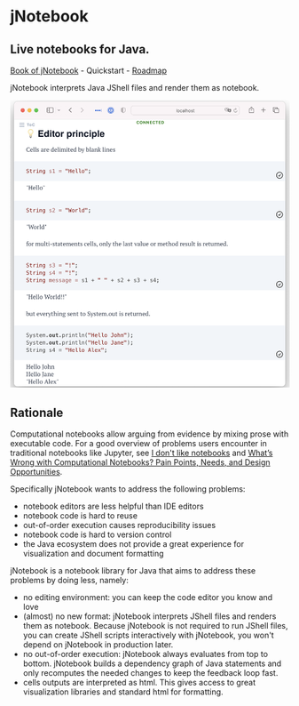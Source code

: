 # jNotebook

## Live notebooks for Java.   

[Book of jNotebook](https://jnotebook.catheu.tech/) - Quickstart - [Roadmap](https://github.com/cyrilou242/jnotebook/discussions/1)

jNotebook interprets Java JShell files and render them as notebook.

![readme_screenshot.png](./assets/readme_screenshot.png)

## Rationale

Computational notebooks allow arguing from evidence by mixing prose with executable code. For a good overview of problems users encounter in traditional notebooks like Jupyter, see [I don't like notebooks](https://www.youtube.com/watch?v=7jiPeIFXb6U) and [What’s Wrong with Computational Notebooks? Pain Points, Needs, and Design Opportunities](https://austinhenley.com/pubs/Chattopadhyay2020CHI_NotebookPainpoints.pdf).

Specifically jNotebook wants to address the following problems:

- notebook editors are less helpful than IDE editors
- notebook code is hard to reuse
- out-of-order execution causes reproducibility issues
- notebook code is hard to version control
- the Java ecosystem does not provide a great experience for visualization and document formatting

jNotebook is a notebook library for Java that aims to address these problems by doing less, namely:

- no editing environment: you can keep the code editor you know and love
- (almost) no new format: jNotebook interprets JShell files and renders them as notebook.
    Because jNotebook is not required to run JShell files, you can create JShell scripts interactively with jNotebook, you won't depend on jNotebook in production later.
- no out-of-order execution: jNotebook always evaluates from top to bottom. jNotebook builds a dependency graph of Java statements and only recomputes the needed changes to keep the feedback loop fast.
- cells outputs are interpreted as html. This gives access to great visualization libraries and standard html for formatting.
